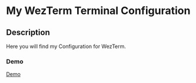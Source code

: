 # My WezTerm Terminal Configuration

## Description
Here you will find my Configuration for WezTerm.


### Demo
[Demo](https://raw.githubusercontent.com/crydotsnake/wezterm-configuration/main/wezterm/images/demo.png)